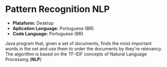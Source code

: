# Pattern Recognition NLP

* **Plataform:** Desktop
* **Aplication Language:** Portuguese (BR)
* **Code Language:** Portuguese (BR)

Java program that, given a set of documents, finds the most important words in the set and use them to order the documents by they're relevancy.
The algorithm is based on the TF-IDF concepts of Natural Language Processing (**NLP**)
